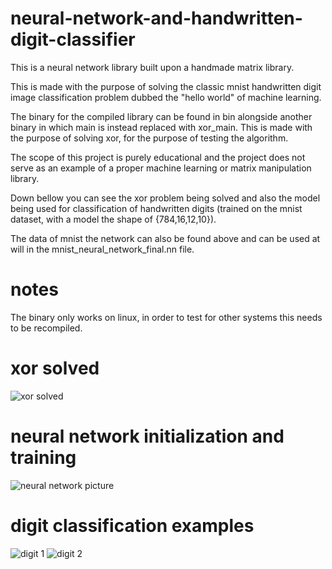 # neural-network-and-handwritten-digit-classifier
This is a neural network library built upon a handmade matrix library.

This is made with the purpose of solving the classic mnist handwritten digit image classification problem dubbed the "hello world" of machine learning.

The binary for the compiled library can be found in bin alongside another binary in which main is instead replaced with xor_main.
This is made with the purpose of solving xor, for the purpose of 
testing the algorithm.

The scope of this project is purely educational and the project does not serve as an example of a proper machine learning or matrix manipulation library.

Down bellow you can see the xor problem being solved and also the model being used for classification of handwritten digits (trained on the mnist dataset, with a model the shape of {784,16,12,10}).

The data of mnist the network can also be found above and can be used at will in the mnist_neural_network_final.nn file.

# notes
The binary only works on linux, in order to test for other systems this needs to be recompiled.

# xor solved
![xor solved](https://github.com/david-cons/neural-network-and-handwritten-digit-classifier/blob/master/xor_solved.png)

# neural network initialization and training
![neural network picture](https://github.com/david-cons/neural-network-and-handwritten-digit-classifier/blob/master/neural_network_iandt.png)

# digit classification examples
![digit 1]()
![digit 2]()
